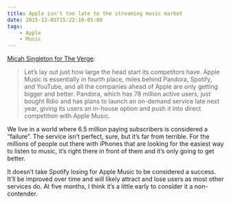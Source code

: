 ```yaml
---
title: Apple isn't too late to the streaming music market
date: 2015-12-05T15:22:18-05:00
tags:
    - Apple
    - Music
---
```


[Micah Singleton for The Verge](https://www.theverge.com/2015/12/5/9851482/apple-music-streaming-wars-spotify-youtube):

> Let’s lay out just how large the head start its competitors have. Apple Music is essentially in fourth place, miles behind Pandora, Spotify, and YouTube, and all the companies ahead of Apple are only getting bigger and better. Pandora, which has 78 million active users, just bought Rdio and has plans to launch an on-demand service late next year, giving its users an in-house option and push it into direct competition with Apple Music.

We live in a world where 6.5 million paying subscribers is considered a “failure”. The service isn’t perfect, sure, but it’s far from terrible. For the millions of people out there with iPhones that are looking for the easiest way to listen to music, it’s right there in front of them and it’s only going to get better.

It doesn’t take Spotify losing for Apple Music to be considered a success. It’ll be improved over time and will likely attract and lose users as most other services do. At five months, I think it’s a little early to consider it a non-contender.
